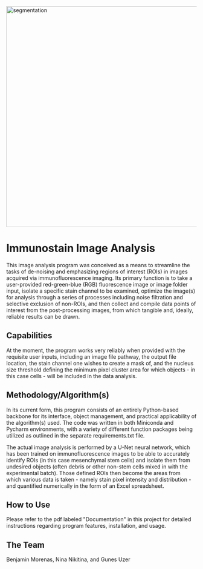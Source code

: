 <img width="583" alt="segmentation" src="https://github.com/mal-boisestate/Immunostained_Image_Analysis/assets/107217268/e69a7ab2-1196-44f7-aa96-2e1fe03c5d85">

# Immunostain Image Analysis

This image analysis program was conceived as a means to streamline the tasks of
de-noising and emphasizing regions of interest (ROIs) in images acquired via 
immunofluorescence imaging. Its primary function is to take a 
user-provided red-green-blue (RGB) fluorescence image or image folder input, 
isolate a specific stain channel to be examined, optimize the image(s) for analysis 
through a series of processes including noise filtration and selective exclusion 
of non-ROIs, and then collect and compile data points of interest from the 
post-processing images, from which tangible and, ideally, reliable results can be
drawn.

## Capabilities
At the moment, the program works very reliably when provided with the requisite
user inputs, including an image file pathway, the output file location, the stain channel one 
wishes to create a mask of, and the nucleus size threshold defining the minimum pixel cluster 
area for which objects - in this case cells - will be included in the data 
analysis. 


## Methodology/Algorithm(s)
In its current form, this program consists of an entirely Python-based backbone
for its interface, object management, and practical applicability of the 
algorithm(s) used. The code was written in both Miniconda and Pycharm environments,
with a variety of different function packages being utilized as outlined in the 
separate requirements.txt file.

The actual image analysis is performed by a U-Net neural 
network, which has been trained on immunofluorescence images to be able to
accurately identify ROIs (in this case mesenchymal stem cells) and isolate them
from undesired objects (often debris or other non-stem cells mixed in with the
experimental batch). Those defined ROIs then become the areas from which various
data is taken - namely stain pixel intensity and distribution - and quantified
numerically in the form of an Excel spreadsheet.


## How to Use
Please refer to the pdf labeled "Documentation" in this project for detailed instructions regarding program features, installation, and usage.


## The Team
Benjamin Morenas, Nina Nikitina, and Gunes Uzer
